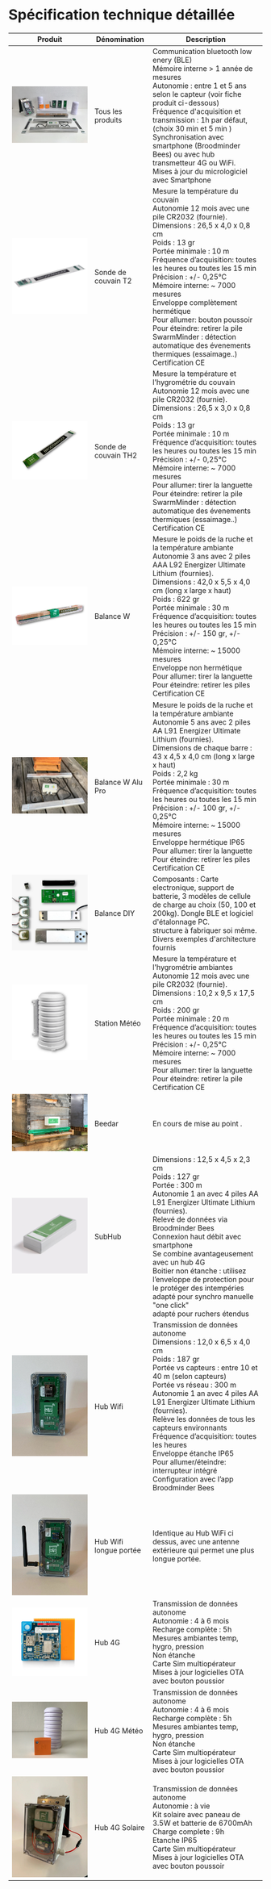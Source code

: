# Spécification technique détaillée


| **Produit** | **Dénomination** | **Description** |
|-            |--               |--                  |
|  ![](./images/products/gamme_complete.jpg#smallImg) | Tous les produits       |Communication bluetooth low enery (BLE) <br> Mémoire interne > 1 année de mesures <br> Autonomie : entre 1 et 5 ans selon le capteur (voir fiche produit ci-dessous) <br> Fréquence d'acquisition et transmission : 1h par défaut, (choix 30 min et 5 min ) <br> Synchronisation avec smartphone (Broodminder Bees) ou avec hub transmetteur 4G ou WiFi. <br> Mises à jour du micrologiciel avec Smartphone  |
| ![](./images/products/t2.png#smallImg) | Sonde de couvain T2 | Mesure la température du couvain <br>  Autonomie 12 mois avec une pile CR2032 (fournie). <br> Dimensions : 26,5 x 4,0 x 0,8 cm <br> Poids : 13 gr <br>  Portée minimale : 10 m <br> Fréquence d’acquisition: toutes les heures ou toutes les 15 min <br> Précision : +/- 0,25°C <br> Mémoire interne: ~ 7000 mesures <br> Enveloppe complètement hermétique <br> Pour allumer: bouton poussoir <br> Pour éteindre: retirer la pile <br> SwarmMinder : détection automatique des évenements thermiques (essaimage..) <br> Certification CE |
| ![](./images/products/th2.png#smallImg) | Sonde de couvain TH2 | Mesure la température et l'hygrométrie du couvain <br>  Autonomie 12 mois avec une pile CR2032 (fournie). <br> Dimensions : 26,5 x 3,0 x 0,8 cm <br> Poids : 13 gr <br>  Portée minimale : 10 m <br>  Fréquence d’acquisition: toutes les heures ou toutes les 15 min <br> Précision : +/- 0,25°C <br> Mémoire interne: ~ 7000 mesures <br> Pour allumer: tirer la languette <br> Pour éteindre: retirer la pile <br> SwarmMinder : détection automatique des évenements thermiques (essaimage..) <br> Certification CE |
| ![](./images/products/w.png#smallImg) | Balance W | Mesure le poids de la ruche et la température ambiante <br>  Autonomie 3 ans avec 2 piles AAA L92 Energizer Ultimate Lithium (fournies). <br> Dimensions : 42,0 x 5,5 x 4,0 cm (long x large x haut) <br> Poids : 622 gr <br>  Portée minimale : 30 m <br> Fréquence d’acquisition: toutes les heures ou toutes les 15 min <br> Précision : +/- 150 gr, +/- 0,25°C <br> Mémoire interne: ~ 15000 mesures <br> Enveloppe non hermétique <br> Pour allumer: tirer la languette <br> Pour éteindre: retirer les piles <br> Certification CE |
| ![](./images/products/W_alu_Pro.jpg#smallImg) | Balance W Alu Pro |  Mesure le poids de la ruche et la température ambiante <br>  Autonomie 5 ans avec 2 piles AA L91 Energizer Ultimate Lithium (fournies). <br> Dimensions de chaque barre : 43 x 4,5 x 4,0 cm (long x large x haut) <br> Poids : 2,2 kg <br>  Portée minimale : 30 m <br> Fréquence d’acquisition: toutes les heures ou toutes les 15 min <br> Précision : +/- 100 gr, +/- 0,25°C <br> Mémoire interne: ~ 15000 mesures <br> Enveloppe hermétique IP65 <br> Pour allumer: tirer la languette <br> Pour éteindre: retirer les piles <br> Certification CE |
| ![](./images/products/diy_all.png#smallImg) | Balance DIY | Composants : Carte electronique, support de batterie, 3 modèles de cellule de charge au choix (50, 100 et 200kg). Dongle BLE et logiciel d'étalonnage PC. <br> structure à fabriquer soi même. <br> Divers exemples d'architecture fournis |
| ![](./images/products/meteo.png#smallImg) | Station Météo | Mesure la température et l'hygrométrie ambiantes <br>  Autonomie 12 mois avec une pile CR2032 (fournie). <br> Dimensions : 10,2 x 9,5 x 17,5 cm <br> Poids : 200 gr <br>  Portée minimale : 20 m <br>  Fréquence d’acquisition: toutes les heures ou toutes les 15 min <br> Précision : +/- 0,25°C <br> Mémoire interne: ~ 7000 mesures <br> Pour allumer: tirer la languette <br> Pour éteindre: retirer la pile <br> Certification CE |
| ![](./images/products/beedar.jpg#smallImg) | Beedar | En cours de mise au point . |
| ![](./images/products/subHub.jpg#smallImg) | SubHub | Dimensions : 12,5 x 4,5 x 2,3 cm <br> Poids : 127 gr <br> Portée : 300 m <br>  Autonomie 1 an avec 4 piles AA L91 Energizer Ultimate Lithium (fournies).<br> Relevé de données via Broodminder Bees <br> Connexion haut débit avec smartphone <br> Se combine avantageusement avec un hub 4G <br> Boitier non étanche : utilisez l’enveloppe de protection pour le protéger des intempéries <br> adapté pour synchro manuelle "one click" <br> adapté pour ruchers étendus |
| ![](./images/products/xwifi.jpg#smallImg) | Hub Wifi | Transmission de données autonome <br> Dimensions : 12,0 x 6,5 x 4,0 cm <br> Poids : 187 gr <br> Portée vs capteurs : entre 10 et 40 m (selon capteurs) <br> Portée vs réseau : 300 m <br>  Autonomie 1 an avec 4 piles AA L91 Energizer Ultimate Lithium (fournies).<br> Relève les données de tous les capteurs environnants <br>Fréquence d’acquisition: toutes les heures <br>  Enveloppe étanche IP65 <br> Pour allumer/éteindre: interrupteur intégré <br> Configuration avec l’app Broodminder Bees |
| ![](./images/products/xwifi_ext.jpg#smallImg) | Hub Wifi longue portée | Identique au Hub WiFi ci dessus, avec une antenne extérieure qui permet une plus longue portée. |
| ![](./images/products/t91.png#smallImg) | Hub 4G | Transmission de données autonome <br> Autonomie : 4 à 6 mois <br>Recharge complète : 5h <br> Mesures ambiantes temp, hygro, pression <br> Non étanche <br> Carte Sim multiopérateur <br> Mises à jour logicielles OTA avec bouton poussior|
| ![](./images/products/t91_weather.jpg#smallImg) | Hub 4G Météo | Transmission de données autonome <br> Autonomie : 4 à 6 mois <br>Recharge complète : 5h <br> Mesures ambiantes temp, hygro, pression <br> Non étanche <br> Carte Sim multiopérateur <br> Mises à jour logicielles OTA avec bouton poussior|
| ![](./images/products/t91_solar.jpg#smallImg) | Hub 4G Solaire | Transmission de données autonome <br> Autonomie : à vie <br> Kit solaire avec paneau de 3.5W et batterie de 6700mAh <br> Charge complete : 9h <br> Etanche IP65 <br> Carte Sim multiopérateur <br> Mises à jour logicielles OTA avec bouton poussoir |



